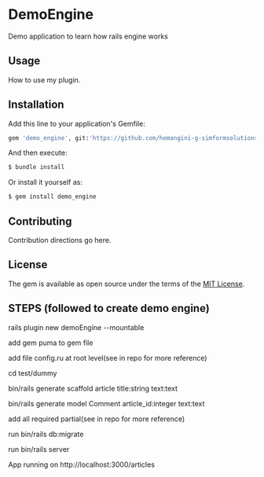 # DemoEngine
Demo application to learn how rails engine works

## Usage
How to use my plugin.

## Installation
Add this line to your application's Gemfile:

```ruby
gem 'demo_engine', git:'https://github.com/hemangini-g-simformsolutions/demoEngine.git', branch:'main' 
```

And then execute:
```bash
$ bundle install
```

Or install it yourself as:
```bash
$ gem install demo_engine
```

## Contributing
Contribution directions go here.

## License
The gem is available as open source under the terms of the [MIT License](https://opensource.org/licenses/MIT).

## STEPS (followed to create demo engine)
rails plugin new demoEngine --mountable

add gem puma to gem file

add file config.ru at root level(see in repo for more reference) 

cd test/dummy

bin/rails generate scaffold article title:string text:text

bin/rails generate model Comment article_id:integer text:text

add all required partial(see in repo for more reference)

run bin/rails db:migrate

run bin/rails server

App running on http://localhost:3000/articles
